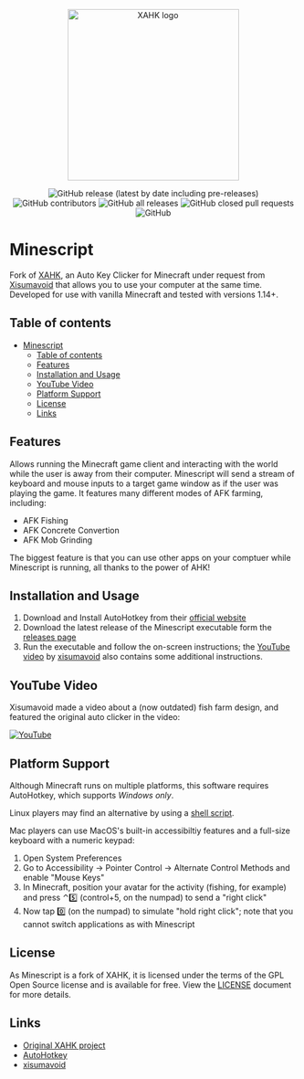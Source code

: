 <p align="center">
    <img src="https://raw.githubusercontent.com/histefanhere/XAHK/master/logo.png" height="300" alt="XAHK logo">
</p>
<p align="center">
  <img alt="GitHub release (latest by date including pre-releases)" src="https://img.shields.io/github/v/release/Histefanhere/XAHK?include_prereleases">
  <img alt="GitHub contributors" src="https://img.shields.io/github/contributors/Histefanhere/XAHK">
  <img alt="GitHub all releases" src="https://img.shields.io/github/downloads/histefanhere/XAHK/total?logo=GitHub">
  <img alt="GitHub closed pull requests" src="https://img.shields.io/github/issues-pr-closed/Histefanhere/XAHK">
  <img alt="GitHub" src="https://img.shields.io/github/license/Histefanhere/XAHK">
</p>


# Minescript

Fork of [XAHK](https://github.com/monpjc/XAHK), an Auto Key Clicker for Minecraft under request from [Xisumavoid](https://www.youtube.com/c/XisumavoidMC) that allows you to use your computer at the same time. Developed for use with vanilla Minecraft and tested with versions 1.14+.


## Table of contents

- [Minescript](#minescript)
  - [Table of contents](#table-of-contents)
  - [Features](#features)
  - [Installation and Usage](#installation-and-usage)
  - [YouTube Video](#youtube-video)
  - [Platform Support](#platform-support)
  - [License](#license)
  - [Links](#links)


## Features

Allows running the Minecraft game client and interacting with the world while the user is away from their computer. Minescript will send a stream of keyboard and mouse inputs to a target game window as if the user was playing the game. It features many different modes of AFK farming, including:
- AFK Fishing
- AFK Concrete Convertion
- AFK Mob Grinding

The biggest feature is that you can use other apps on your comptuer while Minescript is running, all thanks to the power of AHK!

## Installation and Usage

1. Download and Install AutoHotkey from their [official website](https://www.autohotkey.com/)
2. Download the latest release of the Minescript executable form the [releases page](https://github.com/histefanhere/XAHK/releases)
3. Run the executable and follow the on-screen instructions; the [YouTube video](https://youtu.be/-wKW0OovGK4?t=280) by [xisumavoid](https://www.youtube.com/channel/UCU9pX8hKcrx06XfOB-VQLdw) also contains some additional instructions.


## YouTube Video

Xisumavoid made a video about a (now outdated) fish farm design, and featured the original auto clicker in the video:

[![YouTube](https://img.youtube.com/vi/-wKW0OovGK4/0.jpg)](https://youtu.be/-wKW0OovGK4?t=280 "Click to play on YouTube")


## Platform Support

Although Minecraft runs on multiple platforms, this software requires AutoHotkey, which supports *Windows only*.

Linux players may find an alternative by using a [shell script](https://www.reddit.com/r/Minecraft/comments/bu4gka/linux_autoclicker_bash_script_useful_for_afk/).

Mac players can use MacOS's built-in accessibiltiy features and a full-size keyboard with a numeric keypad:
1. Open System Preferences
2. Go to Accessibility → Pointer Control → Alternate Control Methods and enable "Mouse Keys"
3. In Minecraft, position your avatar for the activity (fishing, for example) and press ⌃5️⃣  (control+5, on the numpad) to send a "right click"
4. Now tap 0️⃣  (on the numpad) to simulate "hold right click"; note that you cannot switch applications as with Minescript


## License

As Minescript is a fork of XAHK, it is licensed under the terms of the GPL Open Source license and is available for free. View the [LICENSE](https://github.com/histefanhere/XAHK/blob/master/LICENSE) document for more details.


## Links

- [Original XAHK project](https://github.com/monpjc/XAHK)
- [AutoHotkey](https://www.autohotkey.com/)
- [xisumavoid](https://www.youtube.com/c/XisumavoidMC)
